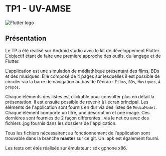 # TP1 - UV-AMSE

![Flutter logo](https://flutter.dev/images/catalog-widget-placeholder.png)

## Présentation 

Le TP a été réalisé sur Android studio avec le kit de développement Flutter. L'objectif étant de faire une première approche des outils, du langage et de Flutter.

L'application est une simulation de médiathèque présentant des films, BDs et des musiques.
Elle composé de 4 pages sur lesquelles il est possible de circuler via la barre de navigation au bas de l'écran : 
`Films`, `BDs`, `Musiques`, `À propos`.

Chaque éléments des listes est clickable pour consulter plus en détail la présentation. Il est ensuite possible de revenir à l'écran principal.
Les éléments de l'application sont fournis en dur via des listes de `MediaModel`. Chaque élément comporte un titre, une description et une image. Ces dernières sont fournies de 2 façon différentes : via le net ou avec des fichiers .jpg fournis dans les dossiers de l'application. 

Tous les fichiers nécessairent au fonctionnement de l'application sont trouvable dans la branche **master** sur ce git.
Un .apk est également fourni.

Les tests ont étés réalisés sur émulateur : sdk gphone x86.
